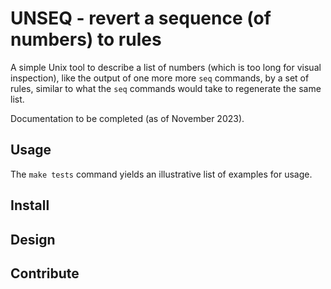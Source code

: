 # UNSEQ - revert a sequence (of numbers) to rules

A simple Unix tool to describe a list of numbers (which is too long for visual inspection), like the output of one more more `seq` commands, by a set of rules, similar to what the `seq` commands would take to regenerate the same list.

Documentation to be completed (as of November 2023).

## Usage

The `make tests` command yields an illustrative list of examples for usage.

## Install

## Design

## Contribute
